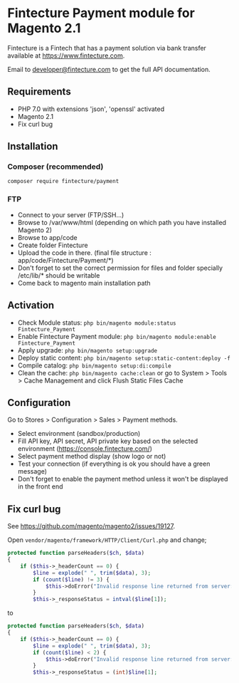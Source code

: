# Fintecture Payment module for Magento 2.1

Fintecture is a Fintech that has a payment solution via bank transfer available at https://www.fintecture.com.

Email to developer@fintecture.com to get the full API documentation.

## Requirements

- PHP 7.0 with extensions 'json', 'openssl' activated
- Magento 2.1
- Fix curl bug

## Installation

### Composer (recommended)

`composer require fintecture/payment`

### FTP

- Connect to your server (FTP/SSH...)
- Browse to /var/www/html (depending on which path you have installed Magento 2)
- Browse to app/code
- Create folder Fintecture
- Upload the code in there. (final file structure : app/code/Fintecture/Payment/*)
- Don't forget to set the correct permission for files and folder specially /etc/lib/* should be writable
- Come back to magento main installation path

## Activation

- Check Module status: `php bin/magento module:status Fintecture_Payment`
- Enable Fintecture Payment module: `php bin/magento module:enable Fintecture_Payment`
- Apply upgrade: `php bin/magento setup:upgrade`
- Deploy static content: `php bin/magento setup:static-content:deploy -f`
- Compile catalog: `php bin/magento setup:di:compile`
- Clean the cache: `php bin/magento cache:clean` or go to System > Tools > Cache Management and click Flush Static Files Cache

## Configuration

Go to Stores > Configuration > Sales > Payment methods.

- Select environment (sandbox/production)
- Fill API key, API secret, API private key based on the selected environment (https://console.fintecture.com/)
- Select payment method display (show logo or not)
- Test your connection (if everything is ok you should have a green message)
- Don't forget to enable the payment method unless it won't be displayed in the front end

## Fix curl bug

See https://github.com/magento/magento2/issues/19127.

Open `vendor/magento/framework/HTTP/Client/Curl.php` and change;

```php
protected function parseHeaders($ch, $data)
{
    if ($this->_headerCount == 0) {
        $line = explode(" ", trim($data), 3);
        if (count($line) != 3) {
            $this->doError("Invalid response line returned from server: " . $data);
        }
        $this->_responseStatus = intval($line[1]);
```

to
```php
protected function parseHeaders($ch, $data)
{
    if ($this->_headerCount == 0) {
        $line = explode(" ", trim($data), 3);
        if (count($line) < 2) {
            $this->doError("Invalid response line returned from server: " . $data);
        }
        $this->_responseStatus = (int)$line[1];
```
